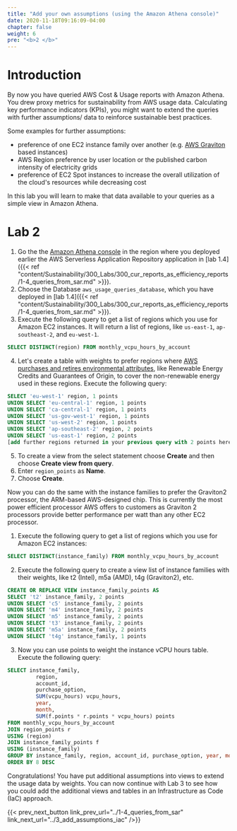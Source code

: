 ```yaml
---
title: "Add your own assumptions (using the Amazon Athena console)"
date: 2020-11-18T09:16:09-04:00
chapter: false
weight: 6
pre: "<b>2 </b>"
---
```


# Introduction

By now you have queried AWS Cost & Usage reports with Amazon Athena. You drew proxy metrics for sustainability from AWS usage data.
Calculating key performance indicators (KPIs), you might want to extend the queries with further assumptions/ data to reinforce sustainable best practices.

Some examples for further assumptions:

* preference of one EC2 instance family over another (e.g. [AWS Graviton](https://aws.amazon.com/ec2/graviton/) based instances)
* AWS Region preference by user location or the published carbon intensity of electricity grids
* preference of EC2 Spot instances to increase the overall utilization of the cloud's resources while decreasing cost

In this lab you will learn to make that data available to your queries as a simple view in Amazon Athena.

# Lab 2

1. Go the the [Amazon Athena console](https://console.aws.amazon.com/athena/home?#query) in the region where you deployed earlier the AWS Serverless Application Repository application in [lab 1.4]({{< ref "content/Sustainability/300_Labs/300_cur_reports_as_efficiency_reports/1-4_queries_from_sar.md" >}}).
2. Choose the Database `aws_usage_queries_database`, which you have deployed in [lab 1.4]({{< ref "content/Sustainability/300_Labs/300_cur_reports_as_efficiency_reports/1-4_queries_from_sar.md" >}}).
3. Execute the following query to get a list of regions which you use for Amazon EC2 instances. It will return a list of regions, like `us-east-1`, `ap-southeast-2`, and `eu-west-1`.
```sql
SELECT DISTINCT(region) FROM monthly_vcpu_hours_by_account
```
4. Let's create a table with weights to prefer regions where [AWS purchases and retires environmental attributes](https://sustainability.aboutamazon.com/environment/the-cloud?energyType=true), like Renewable Energy Credits and Guarantees of Origin, to cover the non-renewable energy used in these regions. Execute the following query:
```sql
SELECT 'eu-west-1' region, 1 points
UNION SELECT 'eu-central-1' region, 1 points
UNION SELECT 'ca-central-1' region, 1 points
UNION SELECT 'us-gov-west-1' region, 1 points
UNION SELECT 'us-west-2' region, 1 points
UNION SELECT 'ap-southeast-2' region, 2 points
UNION SELECT 'us-east-1' region, 2 points
[add further regions returned in your previous query with 2 points here]
```
5. To create a view from the select statement choose **Create** and then choose **Create view from query**.
6. Enter `region_points` as **Name**.
7. Choose **Create**.

Now you can do the same with the instance families to prefer the Graviton2 processor, the ARM-based AWS-designed chip. This is currently the most power efficient processor AWS offers to customers as Graviton 2 processors provide better performance per watt than any other EC2 processor.

1. Execute the following query to get a list of regions which you use for Amazon EC2 instances:
```sql
SELECT DISTINCT(instance_family) FROM monthly_vcpu_hours_by_account
```
2. Execute the following query to create a view list of instance families with their weights, like t2 (Intel), m5a (AMD), t4g (Graviton2), etc.
```sql
CREATE OR REPLACE VIEW instance_family_points AS
SELECT 't2' instance_family, 2 points
UNION SELECT 'c5' instance_family, 2 points
UNION SELECT 'm4' instance_family, 2 points
UNION SELECT 'm5' instance_family, 2 points
UNION SELECT 't3' instance_family, 2 points
UNION SELECT 'm5a' instance_family, 2 points
UNION SELECT 't4g' instance_family, 1 points
```
3. Now you can use points to weight the instance vCPU hours table. Execute the following query:
```sql
SELECT instance_family,
         region,
         account_id,
         purchase_option,
         SUM(vcpu_hours) vcpu_hours,
         year,
         month,
         SUM(f.points * r.points * vcpu_hours) points
FROM monthly_vcpu_hours_by_account
JOIN region_points r
USING (region)
JOIN instance_family_points f
USING (instance_family)
GROUP BY instance_family, region, account_id, purchase_option, year, month
ORDER BY 8 DESC
```

Congratulations! You have put additional assumptions into views to extend the usage data by weights. You can now continue with Lab 3 to see how you could add the additional views and tables in an Infrastructure as Code (IaC) approach.

{{< prev_next_button link_prev_url="../1-4_queries_from_sar" link_next_url="../3_add_assumptions_iac" />}}
